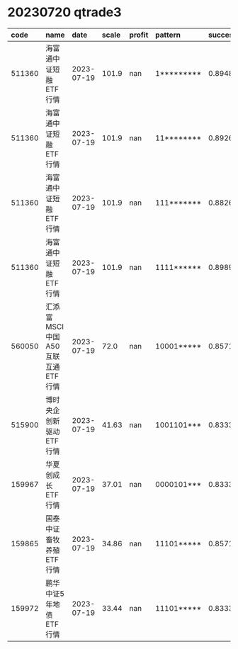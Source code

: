 
# 20230720 qtrade3
 | code | name | date | scale | profit | pattern | success_rate | success_cnt | fund_cnt | 
 | :----- | :----- | :----- | :----- | :----- | :----- | :----- | :----- | :----- | 
 | 511360 | 海富通中证短融ETF行情 | 2023-07-19 | 101.9 | nan | 1********* | 0.8948374760994264 | 468 | 523 | 
 | 511360 | 海富通中证短融ETF行情 | 2023-07-19 | 101.9 | nan | 11******** | 0.8926014319809069 | 374 | 419 | 
 | 511360 | 海富通中证短融ETF行情 | 2023-07-19 | 101.9 | nan | 111******* | 0.8826979472140762 | 301 | 341 | 
 | 511360 | 海富通中证短融ETF行情 | 2023-07-19 | 101.9 | nan | 1111****** | 0.8989169675090253 | 249 | 277 | 
 | 560050 | 汇添富MSCI中国A50互联互通ETF行情 | 2023-07-19 | 72.0 | nan | 10001***** | 0.8571428571428571 | 12 | 14 | 
 | 515900 | 博时央企创新驱动ETF行情 | 2023-07-19 | 41.63 | nan | 1001101*** | 0.8333333333333334 | 10 | 12 | 
 | 159967 | 华夏创成长ETF行情 | 2023-07-19 | 37.01 | nan | 0000101*** | 0.8333333333333334 | 10 | 12 | 
 | 159865 | 国泰中证畜牧养殖ETF行情 | 2023-07-19 | 34.86 | nan | 11101***** | 0.8571428571428571 | 12 | 14 | 
 | 159972 | 鹏华中证5年地债ETF行情 | 2023-07-19 | 33.44 | nan | 11101***** | 0.8333333333333334 | 30 | 36 | 
